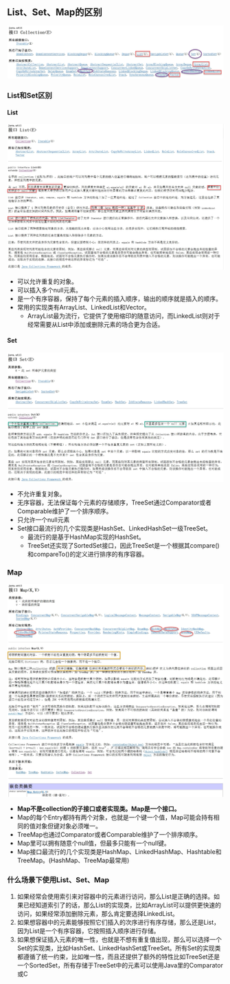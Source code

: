 ## List、Set、Map的区别

![](./_image/2018-05-16-16-21-20.jpg)
### List和Set区别
#### List

![](./_image/2018-05-17-18-00-47.jpg)   
- 可以允许重复的对象。
- 可以插入多个null元素。
- 是一个有序容器，保持了每个元素的插入顺序，输出的顺序就是插入的顺序。
- 常用的实现类有ArrayList、LinkedList和Vector。
    - ArrayList最为流行，它提供了使用缩印的随意访问，而LinkedList则对于经常需要从List中添加或删除元素的场合更为合适。
#### Set

![](./_image/2018-05-17-18-41-37.jpg)
  
- 不允许重复对象。
- 无序容器，无法保证每个元素的存储顺序，TreeSet通过Comparator或者Comparable维护了一个排序顺序。
- 只允许一个null元素
- Set接口最流行的几个实现类是HashSet、LinkedHashSet一级TreeSet。
    - 最流行的是基于HashMap实现的HashSet。
    - TreeSet还实现了SortedSet接口，因此TreeSet是一个根据其compare()和compareTo()的定义进行排序的有序容器。
### Map

![](./_image/2018-05-17-18-46-19.jpg)
- **Map不是collection的子接口或者实现类。Map是一个接口。**
- Map的每个Entry都持有两个对象，也就是一个键一个值，Map可能会持有相同的值对象但键对象必须唯一。
- TreeMap也通过Comparator或者Comparable维护了一个排序顺序。
- Map里可以拥有随意个null值，但最多只能有一个null键。
- Map接口最流行的几个实现类是HashMap、LinkedHashMap、Hashtable和TreeMap。(HashMap、TreeMap最常用)
### 什么场景下使用List、Set、Map
1. 如果经常会使用索引来对容器中的元素进行访问，那么List是正确的选择。如果已经知道索引了的话，那么List的实现类，比如ArrayList可以提供更快速的访问，如果经常添加删除元素，那么肯定要选择LinkedList。
2. 如果想容器中的元素能够按照它们插入的次序进行有序存储，那么还是List，因为List是一个有序容器，它按照插入顺序进行存储。
3. 如果想保证插入元素的唯一性，也就是不想有重复值出现，那么可以选择一个Set的实现类，比如HashSet、LinkedHashSet或TreeSet。所有Set的实现类都遵循了统一约束，比如唯一性，而且还提供了额外的特性比如TreeSet还是一个SortedSet，所有存储于TreeSet中的元素可以使用Java里的Comparator或C
